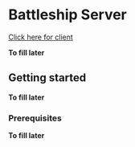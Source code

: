 # Battleship Server

[Click here for client](https://github.com/DjCtavia/battleship-client)

**To fill later**

## Getting started

**To fill later**

### Prerequisites

**To fill later**
